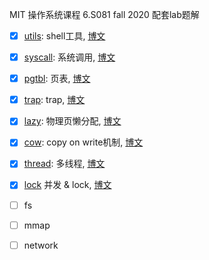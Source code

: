 MIT 操作系统课程 6.S081 fall 2020 配套lab题解

- [x] [utils](https://github.com/ravenxrz/6.S081/tree/util): shell工具, [博文](https://ravenblog.vercel.app/archives/6d9b6e95.html)
- [x] [syscall](https://github.com/ravenxrz/6.S081/tree/syscall): 系统调用, [博文](https://ravenblog.vercel.app/archives/79d63091.html)

- [x] [pgtbl](https://github.com/ravenxrz/6.S081/tree/pgtbl): 页表, [博文](https://ravenblog.vercel.app/archives/cb35a459.html)

- [x] [trap](https://github.com/ravenxrz/6.S081/tree/trap): trap, [博文](https://ravenblog.vercel.app/archives/155ab3d5.html)

- [x] [lazy](https://github.com/ravenxrz/6.S081/tree/lazy): 物理页懒分配, [博文](https://ravenblog.vercel.app/archives/100258ad.html)

- [x] [cow](https://github.com/ravenxrz/6.S081/tree/cow): copy on write机制, [博文](https://ravenblog.vercel.app/archives/9f5039ff.html)

- [x] [thread](https://github.com/ravenxrz/6.S081/tree/thread): 多线程, [博文](https://ravenblog.vercel.app/archives/be830941.html)
- [x] [lock](https://github.com/ravenxrz/6.S081/tree/lock) 并发 & lock, [博文](https://ravenblog.vercel.app/archives/506bf534.html)
- [ ] fs
- [ ] mmap
- [ ] network
